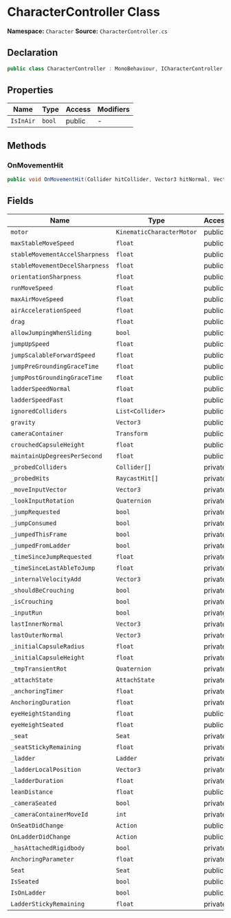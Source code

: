 # CharacterController Class

**Namespace:** `Character`
**Source:** `CharacterController.cs`

## Declaration

```csharp
public class CharacterController : MonoBehaviour, ICharacterController
```

## Properties

| Name | Type | Access | Modifiers |
|------|------|--------|-----------|
| `IsInAir` | `bool` | public | - |

## Methods

### OnMovementHit

```csharp
public void OnMovementHit(Collider hitCollider, Vector3 hitNormal, Vector3 hitPoint, ref HitStabilityReport hitStabilityReport)
```

## Fields

| Name | Type | Access | Modifiers |
|------|------|--------|-----------|
| `motor` | `KinematicCharacterMotor` | public | - |
| `maxStableMoveSpeed` | `float` | public | - |
| `stableMovementAccelSharpness` | `float` | public | - |
| `stableMovementDecelSharpness` | `float` | public | - |
| `orientationSharpness` | `float` | public | - |
| `runMoveSpeed` | `float` | public | - |
| `maxAirMoveSpeed` | `float` | public | - |
| `airAccelerationSpeed` | `float` | public | - |
| `drag` | `float` | public | - |
| `allowJumpingWhenSliding` | `bool` | public | - |
| `jumpUpSpeed` | `float` | public | - |
| `jumpScalableForwardSpeed` | `float` | public | - |
| `jumpPreGroundingGraceTime` | `float` | public | - |
| `jumpPostGroundingGraceTime` | `float` | public | - |
| `ladderSpeedNormal` | `float` | public | - |
| `ladderSpeedFast` | `float` | public | - |
| `ignoredColliders` | `List<Collider>` | public | - |
| `gravity` | `Vector3` | public | - |
| `cameraContainer` | `Transform` | public | - |
| `crouchedCapsuleHeight` | `float` | public | - |
| `maintainUpDegreesPerSecond` | `float` | public | - |
| `_probedColliders` | `Collider[]` | private | - |
| `_probedHits` | `RaycastHit[]` | private | - |
| `_moveInputVector` | `Vector3` | private | - |
| `_lookInputRotation` | `Quaternion` | private | - |
| `_jumpRequested` | `bool` | private | - |
| `_jumpConsumed` | `bool` | private | - |
| `_jumpedThisFrame` | `bool` | private | - |
| `_jumpedFromLadder` | `bool` | private | - |
| `_timeSinceJumpRequested` | `float` | private | - |
| `_timeSinceLastAbleToJump` | `float` | private | - |
| `_internalVelocityAdd` | `Vector3` | private | - |
| `_shouldBeCrouching` | `bool` | private | - |
| `_isCrouching` | `bool` | private | - |
| `_inputRun` | `bool` | private | - |
| `lastInnerNormal` | `Vector3` | private | - |
| `lastOuterNormal` | `Vector3` | private | - |
| `_initialCapsuleRadius` | `float` | private | - |
| `_initialCapsuleHeight` | `float` | private | - |
| `_tmpTransientRot` | `Quaternion` | private | - |
| `_attachState` | `AttachState` | private | - |
| `_anchoringTimer` | `float` | private | - |
| `AnchoringDuration` | `float` | private | `const` |
| `eyeHeightStanding` | `float` | public | - |
| `eyeHeightSeated` | `float` | public | - |
| `_seat` | `Seat` | private | - |
| `_seatStickyRemaining` | `float` | private | - |
| `_ladder` | `Ladder` | private | - |
| `_ladderLocalPosition` | `Vector3` | private | - |
| `_ladderDuration` | `float` | private | - |
| `leanDistance` | `float` | public | - |
| `_cameraSeated` | `bool` | private | - |
| `_cameraContainerMoveId` | `int` | private | - |
| `OnSeatDidChange` | `Action` | public | - |
| `OnLadderDidChange` | `Action` | public | - |
| `_hasAttachedRigidbody` | `bool` | private | - |
| `AnchoringParameter` | `float` | private | - |
| `Seat` | `Seat` | public | - |
| `IsSeated` | `bool` | public | - |
| `IsOnLadder` | `bool` | public | - |
| `LadderStickyRemaining` | `float` | private | - |

